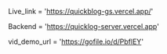 Live_link = 'https://quickblog-gs.vercel.app/'

Backend = 'https://quicklog-server.vercel.app'

vid_demo_url = 'https://gofile.io/d/PbflEY'